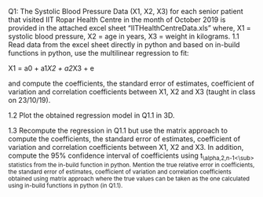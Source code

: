 Q1: The Systolic Blood Pressure Data (X1, X2, X3) for each senior patient that visited
IIT Ropar Health Centre in the month of October 2019 is provided in the attached excel
sheet “IITHealthCentreData.xls” where, X1 = systolic blood pressure, X2 = age in years,
X3 = weight in kilograms.
1.1 Read data from the excel sheet directly in python and based on in-build functions
in python, use the multilinear regression to fit:

X1 = a0 + a1*X2 + a2*X3 + e

and compute the coefficients, the standard error of estimates, coefficient of variation and
correlation coefficients between X1, X2 and X3 (taught in class on 23/10/19).

1.2 Plot the obtained regression model in Q1.1 in 3D.

1.3 Recompute the regression in Q1.1 but use the matrix approach to compute the
coefficients, the standard error of estimates, coefficient of variation and correlation
coefficients between X1, X2 and X3. In addition, compute the 95% confidence
interval of coefficients using t<sub>\alpha,2,n-1<\sub> statistics from the in-build function in python.
Mention the true relative error in coefficients, the standard error of estimates,
coefficient of variation and correlation coefficients obtained using matrix approach
where the true values can be taken as the one calculated using in-build functions in
python (in Q1.1).

